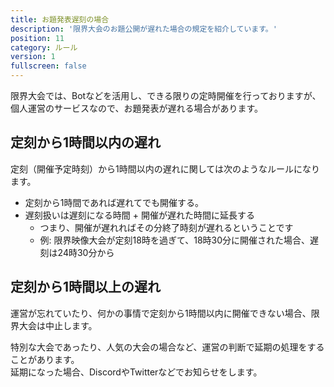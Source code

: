 ```yaml
---
title: お題発表遅刻の場合
description: '限界大会のお題公開が遅れた場合の規定を紹介しています。'
position: 11
category: ルール
version: 1
fullscreen: false
---
```


限界大会では、Botなどを活用し、できる限りの定時開催を行っておりますが、個人運営のサービスなので、お題発表が遅れる場合があります。

## 定刻から1時間以内の遅れ

定刻（開催予定時刻）から1時間以内の遅れに関しては次のようなルールになります。

- 定刻から1時間であれば遅れてでも開催する。
- 遅刻扱いは遅刻になる時間 + 開催が遅れた時間に延長する
    - つまり、開催が遅れればその分終了時刻が遅れるということです
    - 例: 限界映像大会が定刻18時を過ぎて、18時30分に開催された場合、遅刻は24時30分から

## 定刻から1時間以上の遅れ

運営が忘れていたり、何かの事情で定刻から1時間以内に開催できない場合、限界大会は中止します。

特別な大会であったり、人気の大会の場合など、運営の判断で延期の処理をすることがあります。        
延期になった場合、DiscordやTwitterなどでお知らせをします。